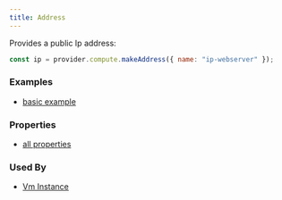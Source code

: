 ```yaml
---
title: Address
---
```


Provides a public Ip address:

```js
const ip = provider.compute.makeAddress({ name: "ip-webserver" });
```

### Examples

- [basic example](https://github.com/grucloud/grucloud/blob/main/examples/google/vm/iac.js#L7)

### Properties

- [all properties](https://cloud.google.com/compute/docs/reference/rest/v1/addresses/insert#request-body)

### Used By

- [Vm Instance](./VmInstance)
